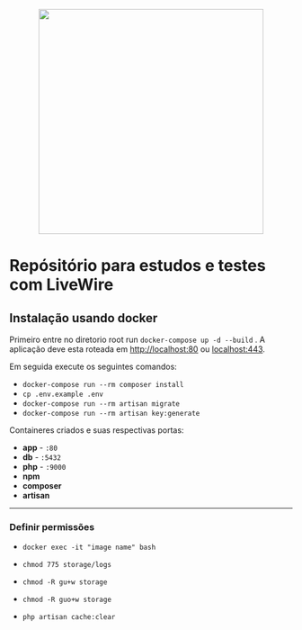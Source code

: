 <p align="center"><a href="https://laravel.com" target="_blank"><img src="https://raw.githubusercontent.com/laravel/art/master/logo-lockup/5%20SVG/2%20CMYK/1%20Full%20Color/laravel-logolockup-cmyk-red.svg" width="400"></a></p>

# Repósitório para estudos e testes com LiveWire


## Instalação usando docker

Primeiro entre no diretorio root run `docker-compose up -d --build` . A aplicação deve esta roteada em [http://localhost:80](http://localhost:80) ou [localhost:443](http://localhost:443).

Em seguida execute os seguintes comandos:

- `docker-compose run --rm composer install`
- `cp .env.example .env`
- `docker-compose run --rm artisan migrate`
- `docker-compose run --rm artisan key:generate`

Containeres criados e suas respectivas portas:

- **app** - `:80`
- **db** - `:5432`
- **php** - `:9000`
- **npm**
- **composer**
- **artisan**
---
### Definir permissões

- `docker exec -it "image name" bash`

- `chmod 775 storage/logs`

- `chmod -R gu+w storage`

- `chmod -R guo+w storage`

- `php artisan cache:clear`